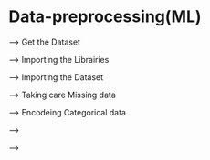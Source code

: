 # Data-preprocessing(ML)

--> Get the Dataset

--> Importing the Librairies

--> Importing the Dataset

--> Taking care Missing data

--> Encodeing Categorical data

-->

-->











